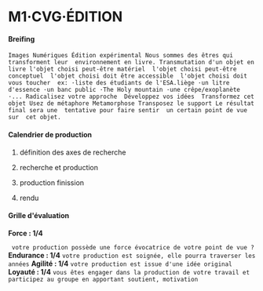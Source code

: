 # M1·CVG·ÉDITION

#### Breifing

`Images Numériques
Édition expérimental
    Nous sommes des êtres
    qui transforment leur 
    environnement en livre.
    Transmutation d'un objet en livre
    l'objet choisi peut-être matériel 
    l'objet choisi peut-être conceptuel 
    l'objet choisi doit être accessible 
    l'objet choisi doit vous toucher 
    ex:
        ·liste des étudiants de l'ESA.liège
        ·un litre d'essence
        ·un banc public
        ·The Holy mountain
        ·une crêpe/exoplanète
        ·...
    Radicalisez votre approche 
    Développez vos idées 
    Transformez cet objet
    Usez de métaphore
    Metamorphose
    Transposez le support
    Le résultat final sera une 
tentative pour faire sentir 
un certain point de vue sur 
cet objet. `

#### Calendrier de production

1. définition des axes de recherche

2. recherche et production

3. production finission

4. rendu

#### Grille d'évaluation

**Force : 1/4**

` votre production possède une force évocatrice de votre point de vue ?`
**Endurance : 1/4**
`votre production est soignée, elle pourra traverser les années`
**Agilité : 1/4**
`votre production est issue d'une idée original`
**Loyauté : 1/4**
`vous êtes engager dans la production de votre travail et participez au groupe en apportant soutient, motivation`
